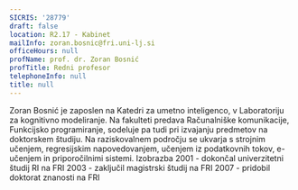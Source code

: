 ```yaml
---
SICRIS: '28779'
draft: false
location: R2.17 - Kabinet
mailInfo: zoran.bosnic@fri.uni-lj.si
officeHours: null
profName: prof. dr. Zoran Bosnić
profTitle: Redni profesor
telephoneInfo: null
title: null
---
```



Zoran Bosnić je zaposlen na Katedri za umetno inteligenco, v Laboratoriju za kognitivno modeliranje. Na fakulteti predava Računalniške komunikacije, Funkcijsko programiranje, sodeluje pa tudi pri izvajanju predmetov na doktorskem študiju. Na raziskovalnem področju se ukvarja s strojnim učenjem, regresijskim napovedovanjem, učenjem iz podatkovnih tokov, e-učenjem in priporočilnimi sistemi.
Izobrazba
2001 - dokončal univerzitetni študij RI na FRI
2003 - zaključil magistrski študij na FRI
2007 - pridobil doktorat znanosti na FRI